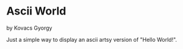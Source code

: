# Ascii World 
by Kovacs Gyorgy

Just a simple way to display an ascii artsy version of "Hello World!".